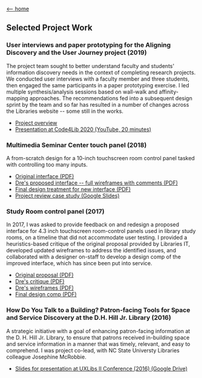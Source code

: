 [<-- home](/portfolio)

## Selected Project Work

### User interviews and paper prototyping for the Aligning Discovery and the User Journey project (2019)

The project team sought to better understand faculty and students' information discovery needs in the context of completing research projects. We conducted user interviews with a faculty member and three students, then engaged the same participants in a paper prototyping exercise. I led multiple synthesis/analysis sessions based on wall-walk and affinity-mapping approaches. The recommendations fed into a subsequent design sprint by the team and so far has resulted in a number of changes across the Libraries website -- some still in the works.

* [Project overview](https://www.lib.ncsu.edu/projects/identifying-user-needs)
* [Presentation at Code4Lib 2020 (YouTube, 20 minutes)](https://youtu.be/6JHwdgNJ3ig?t=1293)

### Multimedia Seminar Center touch panel (2018)

A from-scratch design for a 10-inch touchscreen room control panel tasked with controlling too many inputs.

* [Original interface (PDF)](./images/MSC-original.pdf)
* [Dre's proposed interface -- full wireframes with comments (PDF)](./images/MSC-wireframe.pdf)
* [Final design treatment for new interface (PDF)](./images/MSC-final.pdf)
* [Project review case study (Google Slides)](https://docs.google.com/presentation/d/1UT-Q0S8V620TjSiOpu5mfLLyTx4oNdySwKIBOox-Bww/edit)

### Study Room control panel (2017)

In 2017, I was asked to provide feedback on and redesign a proposed interface for 4.3 inch touchscreen room-control panels used in library study rooms, on a timeline that did not accommodate user testing. I provided a heuristics-based critique of the original proposal provided by Libraries IT, developed updated wireframes to address the identified issues, and collaborated with a designer on-staff to develop a design comp of the improved interface, which has since been put into service.

* [Original proposal (PDF)](./images/amx-original.pdf)
* [Dre's critique (PDF)](./images/amx-comments.pdf)
* [Dre's wireframes (PDF)](./images/amx-proposal.pdf)
* [Final design comp (PDF)](./images/amx-final.pdf)

### How Do You Talk to a Building? Patron-facing Tools for Space and Service Discovery at the D.H. Hill Jr. Library (2016)

A strategic initiative with a goal of enhancing patron-facing information at the D. H. Hill Jr. Library, to ensure that patrons received in-building space and service information in a manner that was timely, relevant, and easy to comprehend. I was project co-lead, with NC State Universty Libraries colleague Josephine McRobbie.

* [Slides for presentation at UXLibs II Conference (2016) (Google Drive)](https://docs.google.com/presentation/d/1mFBAnQjX8l3PDYyZnct4f7j3Aeej19FMF4u4L_uXYnM/edit?usp=sharing)
